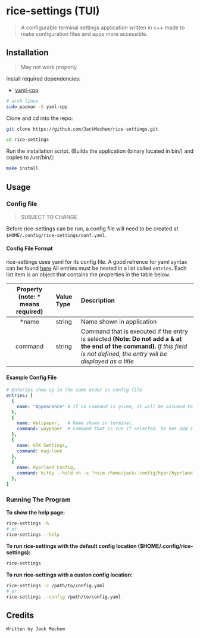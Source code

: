 # rice-settings (TUI)
> A configurable terminal settings application written in c++ made to make configuration files and apps more accessible.

## Installation
> May not work properly.

Install required dependencies:

- [yaml-cpp](https://github.com/jbeder/yaml-cpp)

```bash
# arch linux
sudo pacman -S yaml-cpp
```

Clone and cd into the repo:
```bash
git clone https://github.com/JackMechem/rice-settings.git

cd rice-settings
```

Run the installation script. (Builds the application (binary located in bin/) and copies to /usr/bin/):
```bash
make install
```

## Usage

### Config file
> SUBJECT TO CHANGE

Before rice-settings can be run, a config file will need to be created at `$HOME/.config/rice-settings/conf.yaml`.

#### Config File Format
rice-settings uses yaml for its config file. A good refrence for yaml syntax can be found [here](https://docs.ansible.com/ansible/latest/reference_appendices/YAMLSyntax.html)
All entries must be nested in a list called `entries`. Each list item is an object that contains the properties in the table below. 

| Property (note: * means required)   | Value Type  | Description |
|:-----------:|:------------|:-----------------------------|
| *name       | string      | Name shown in application    |
| command     | string | Command that is executed if the entry is selected **(Note: Do not add a & at the end of the command).** *If this field is not defined, the entry will be displayed as a title* |

#### Example Config File
```yaml
# Enteries show up in the same order as config file
entries: [ 
  {
    name: "Appearance" # If no command is given, it will be assumed to be a title.
  },
  { 
    name: Wallpaper,   # Name shown in terminal.
    command: waypaper  # Command that is run if selected. Do not add a & at the end (This will break things).
  }, 
  {
    name: GTK Settings,
    command: nwg-look
  }, 
  {
    name: Hyprland Config,
    command: kitty --hold sh -c "nvim /home/jack/.config/hypr/hyprland.conf"
  }, 
]
```

### Running The Program

**To show the help page:**
```bash
rice-settings -h 
# or
rice-settings --help
```

**To run rice-settings with the default config location ($HOME/.config/rice-settings):**
```bash
rice-settings
```

**To run rice-settings with a custon config location:**
```bash
rice-settings -c /path/to/config.yaml
# or
rice-settings --config /path/to/config.yaml
```

## Credits
```
Written by Jack Mechem
```
